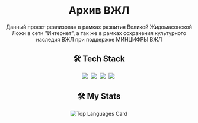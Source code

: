 <h1 align="center">Архив ВЖЛ</h1>
<div align="center">
<p>Данный проект реализован в рамках развития Великой Жидомасонской Ложи в сети "Интернет", а так же в рамках сохранения культурного наследия ВЖЛ при поддержке МИНЦИФРЫ ВЖЛ</p>
</div>
<h2 align="center">🛠 Tech Stack</h2>
<div align="center">
<img src="https://img.shields.io/badge/JavaScript-F7DF1E?logo=javascript&logoColor=000">&nbsp;
<img src="https://img.shields.io/badge/HTML-%23E34F26.svg?logo=html5&logoColor=white">&nbsp;
<img src="https://img.shields.io/badge/JSON-000?logo=json&logoColor=fff">&nbsp;
<img src="https://img.shields.io/badge/TypeScript-3178C6?logo=typescript&logoColor=fff">&nbsp;</div>
<h2 align="center">🛠 My Stats</h2>
<div align="center">
<img src="https://github-readme-stats.vercel.app/api/top-langs/?username=imkyku&layout=compact&theme=dark" alt="Top Languages Card"></div>
